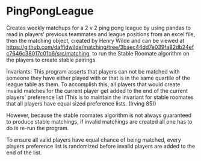 # PingPongLeague
Creates weekly matchups for a 2 v 2 ping pong league by using pandas to read in players' previous teammates and league positions from an excel file, then the matching object, created by Henry Wilde and can be viewed at https://github.com/daffidwilde/matching/tree/3baec44dd7e039fa82db24efc7646c38017c01b6/src/matching, to run the Stable Roomate algorithm on the players to create stable pairings.

Invariants:
This program asserts that players can not be matched with someone they have either played with or that is in the same quartile of the league table as them. To accomplish this, all players that would create invalid matches for the current player get added to the end of the current players' preference list (This is to maintain the invariant for stable roomates that all players have equal sized preference lists. (Irving 85))

However, because the stable roomates algorithm is not always guaranteed to produce stable matchings, if invalid matchings are created all one has to do is re-run the program.

To ensure all valid players have equal chance of being matched, every players preference list is randomized before invalid players are added to the end of the list.
